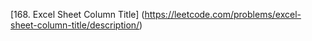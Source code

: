 [168. Excel Sheet Column Title] (https://leetcode.com/problems/excel-sheet-column-title/description/)